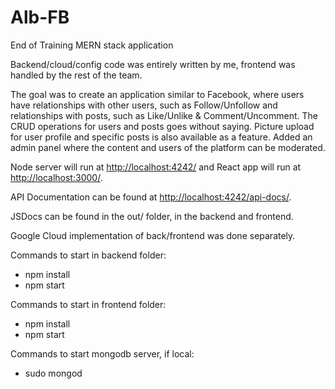 # Alb-FB

End of Training MERN stack application

Backend/cloud/config code was entirely written by me, frontend was handled by the rest of the team.

The goal was to create an application similar to Facebook, where users have relationships with other users, such as Follow/Unfollow and relationships with posts, such as Like/Unlike & Comment/Uncomment. The CRUD operations for users and posts goes without saying. Picture upload for user profile and specific posts is also available as a feature. Added an admin panel where the content and users of the platform can be moderated.

Node server will run at  [http://localhost:4242/](http://localhost:4242/)  and React app will run at  [http://localhost:3000/](http://localhost:3000/).

API Documentation can be found at  [http://localhost:4242/api-docs/](http://localhost:4242/api-docs/).

JSDocs can be found in the out/ folder, in the backend and frontend.

Google Cloud implementation of back/frontend was done separately.

Commands to start in backend folder:
 - npm install
 - npm start

Commands to start in frontend folder:
 - npm install
 - npm start

Commands to start mongodb server, if local:
 - sudo mongod
